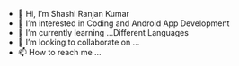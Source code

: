 - 👋 Hi, I’m Shashi Ranjan Kumar
- 👀 I’m interested in Coding and Android App Development
- 🌱 I’m currently learning ...Different Languages
- 💞️ I’m looking to collaborate on ...
- 📫 How to reach me ...

<!---
Shashi7083/Shashi7083 is a ✨ special ✨ repository because its `README.md` (this file) appears on your GitHub profile.
You can click the Preview link to take a look at your changes.
--->

